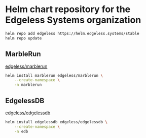 # Helm chart repository for the Edgeless Systems organization

```sh
helm repo add edgeless https://helm.edgeless.systems/stable
helm repo update
```

## MarbleRun

[edgeless/marblerun](https://github.com/edgelesssys/marblerun/tree/master/charts)

```sh
helm install marblerun edgeless/marblerun \
    --create-namespace \
    -n marblerun
```

## EdgelessDB

[edgeless/edgelessdb](https://github.com/edgelesssys/edgelessdb/tree/main/charts)

```sh
helm install edgelessdb edgeless/edgelessdb \
    --create-namespace \
    -n edb
```
